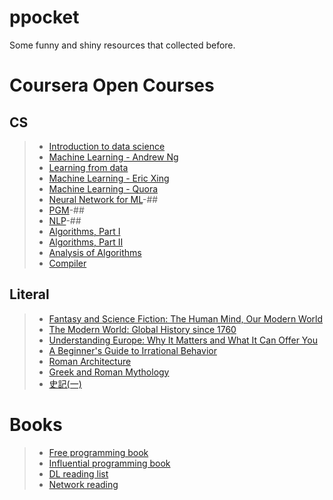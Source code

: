 ppocket
=======

Some funny and shiny resources that collected before.

# Coursera Open Courses
## CS

>* [Introduction to data science](https://www.coursera.org/course/datasci)
>* [Machine Learning - Andrew Ng](https://www.coursera.org/course/ml)
>* [Learning from data](http://work.caltech.edu/telecourse.html) 
>* [Machine Learning - Eric Xing](http://www.cs.cmu.edu/~epxing/Class/10701/)
>* [Machine Learning - Quora](http://www.quora.com/Machine-Learning/What-are-some-good-learning-projects-to-teach-oneself-about-machine-learning#)
>* [Neural Network for ML](https://www.coursera.org/course/neuralnets)-##
>* [PGM](https://www.coursera.org/course/pgm)-##
>* [NLP](https://www.coursera.org/course/nlp)-##
>* [Algorithms, Part I](https://class.coursera.org/algs4partI)  
>* [Algorithms, Part II](https://www.coursera.org/course/algs4partII) 
>* [Analysis of Algorithms](https://www.coursera.org/course/aofa)  
>* [Compiler](https://www.coursera.org/course/compilers)

## Literal

>* [Fantasy and Science Fiction: The Human Mind, Our Modern World](https://www.coursera.org/course/fantasysf)
>* [The Modern World: Global History since 1760](https://www.coursera.org/course/modernworld)
>* [Understanding Europe: Why It Matters and What It Can Offer You](https://class.coursera.org/europe-002)
>* [A Beginner's Guide to Irrational Behavior](https://www.coursera.org/course/behavioralecon)
>* [Roman Architecture](https://www.coursera.org/course/romanarchitecture)
>* [Greek and Roman Mythology](https://class.coursera.org/mythology)
>* [史記(一)](https://class.coursera.org/shiji-001)

# Books

>* [Free programming book](https://github.com/vhf/free-programming-books/blob/master/free-programming-books-zh.md)
>* [Influential programming book](http://stackoverflow.com/questions/1711/what-is-the-single-most-influential-book-every-programmer-should-read?tab=votes#tab-top)
>* [DL reading list](http://deeplearning.net/reading-list/)
>* [Network reading](http://cs-www.cs.yale.edu/homes/yry/readings/general/)
